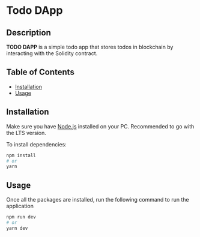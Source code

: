 # Todo DApp

## Description

**TODO DAPP** is a simple todo app that stores todos in blockchain by interacting with the Solidity contract.

## Table of Contents

- [Installation](#installation)
- [Usage](#usage)

## Installation

Make sure you have [Node.js](https://nodejs.org/en/) installed on your PC. Recommended to go with the LTS version.

To install dependencies:

```bash
npm install
# or
yarn
```

## Usage

Once all the packages are installed, run the following command to run the application

```bash
npm run dev
# or
yarn dev
```
